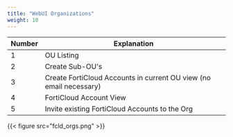 ```yaml
---
title: "WebUI Organizations"
weight: 10
---
```


| Number | Explanation                                                        |
|--------|--------------------------------------------------------------------|
| 1      | OU Listing                                                         |
| 2      | Create Sub-OU's                                                    |
| 3      | Create FortiCloud Accounts in current OU view (no email necessary) |
| 4      | FortiCloud Account View                                            |
 | 5      | Invite existing FortiCloud Accounts to the Org                     |



{{< figure src="fcld_orgs.png" >}}
